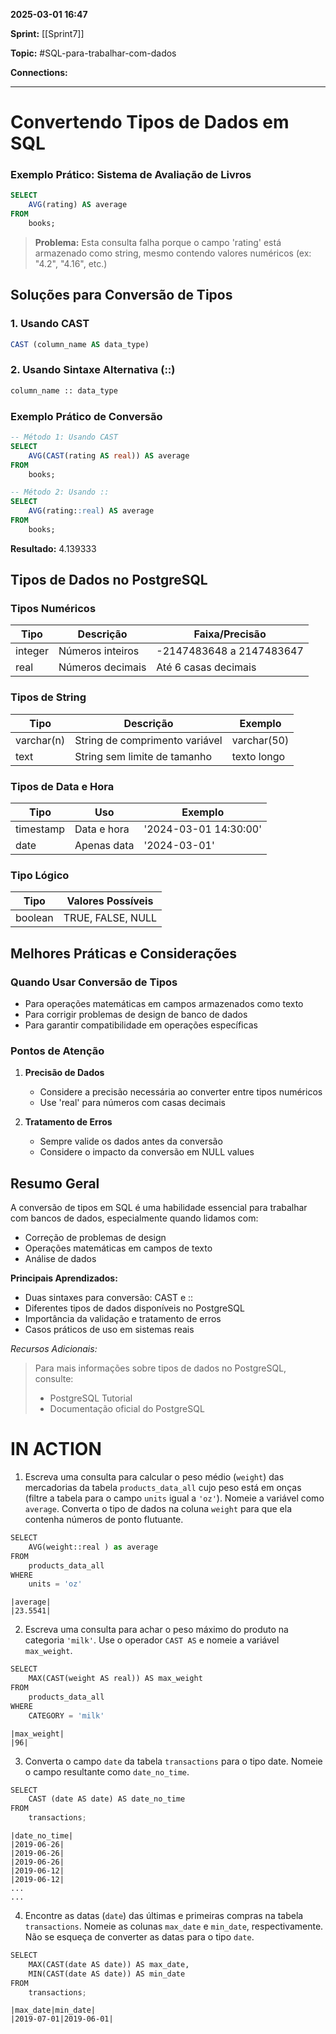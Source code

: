 
**2025-03-01 16:47**

**Sprint:** [[Sprint7]]

**Topic:** #SQL-para-trabalhar-com-dados 

**Connections:** 

---
# **Convertendo Tipos de Dados em SQL**

### Exemplo Prático: Sistema de Avaliação de Livros

```sql
SELECT
    AVG(rating) AS average
FROM
    books;
```

> **Problema:** Esta consulta falha porque o campo 'rating' está armazenado como string, mesmo contendo valores numéricos (ex: "4.2", "4.16", etc.)

## Soluções para Conversão de Tipos

### 1. Usando CAST

```sql
CAST (column_name AS data_type)
```

### 2. Usando Sintaxe Alternativa (::)

```sql
column_name :: data_type
```

### Exemplo Prático de Conversão

```sql
-- Método 1: Usando CAST
SELECT
    AVG(CAST(rating AS real)) AS average
FROM
    books;

-- Método 2: Usando ::
SELECT
    AVG(rating::real) AS average
FROM
    books;
```

**Resultado:** 4.139333

## Tipos de Dados no PostgreSQL

### Tipos Numéricos

|Tipo|Descrição|Faixa/Precisão|
|---|---|---|
|integer|Números inteiros|-2147483648 a 2147483647|
|real|Números decimais|Até 6 casas decimais|

### Tipos de String

|Tipo|Descrição|Exemplo|
|---|---|---|
|varchar(n)|String de comprimento variável|varchar(50)|
|text|String sem limite de tamanho|texto longo|

### Tipos de Data e Hora

|Tipo|Uso|Exemplo|
|---|---|---|
|timestamp|Data e hora|'2024-03-01 14:30:00'|
|date|Apenas data|'2024-03-01'|

### Tipo Lógico

|Tipo|Valores Possíveis|
|---|---|
|boolean|TRUE, FALSE, NULL|

## Melhores Práticas e Considerações

### Quando Usar Conversão de Tipos

- Para operações matemáticas em campos armazenados como texto
- Para corrigir problemas de design de banco de dados
- Para garantir compatibilidade em operações específicas

### Pontos de Atenção

1. **Precisão de Dados**
    
    - Considere a precisão necessária ao converter entre tipos numéricos
    - Use 'real' para números com casas decimais
2. **Tratamento de Erros**
    
    - Sempre valide os dados antes da conversão
    - Considere o impacto da conversão em NULL values

## Resumo Geral

A conversão de tipos em SQL é uma habilidade essencial para trabalhar com bancos de dados, especialmente quando lidamos com:

- Correção de problemas de design
- Operações matemáticas em campos de texto
- Análise de dados

**Principais Aprendizados:**

- Duas sintaxes para conversão: CAST e ::
- Diferentes tipos de dados disponíveis no PostgreSQL
- Importância da validação e tratamento de erros
- Casos práticos de uso em sistemas reais

_Recursos Adicionais:_

> Para mais informações sobre tipos de dados no PostgreSQL, consulte:
> 
> - PostgreSQL Tutorial
> - Documentação oficial do PostgreSQL


# IN ACTION

1. Escreva uma consulta para calcular o peso médio (`weight`) das mercadorias da tabela `products_data_all` cujo peso está em onças (filtre a tabela para o campo `units` igual a `'oz'`). Nomeie a variável como `average`. Converta o tipo de dados na coluna `weight` para que ela contenha números de ponto flutuante.
```PYTHON
SELECT 
	AVG(weight::real ) as average
FROM
    products_data_all
WHERE 
    units = 'oz'
```

```
|average|
|23.5541|
```

2. Escreva uma consulta para achar o peso máximo do produto na categoria `'milk'`. Use o operador `CAST AS` e nomeie a variável `max_weight`.
```python
SELECT 
    MAX(CAST(weight AS real)) AS max_weight
FROM
    products_data_all
WHERE 
    CATEGORY = 'milk'
```

```
|max_weight|
|96|
```

3. Converta o campo `date` da tabela `transactions` para o tipo date. Nomeie o campo resultante como `date_no_time`.
```python
SELECT 
    CAST (date AS date) AS date_no_time
FROM
    transactions;
```

```
|date_no_time|
|2019-06-26|
|2019-06-26|
|2019-06-26|
|2019-06-12|
|2019-06-12|
...
...
```

4. Encontre as datas (`date`) das últimas e primeiras compras na tabela `transactions`. Nomeie as colunas `max_date` e `min_date`, respectivamente. Não se esqueça de converter as datas para o tipo `date`.

```python
SELECT 
    MAX(CAST(date AS date)) AS max_date,
    MIN(CAST(date AS date)) AS min_date
FROM
    transactions;
```

```
|max_date|min_date|
|2019-07-01|2019-06-01|
```